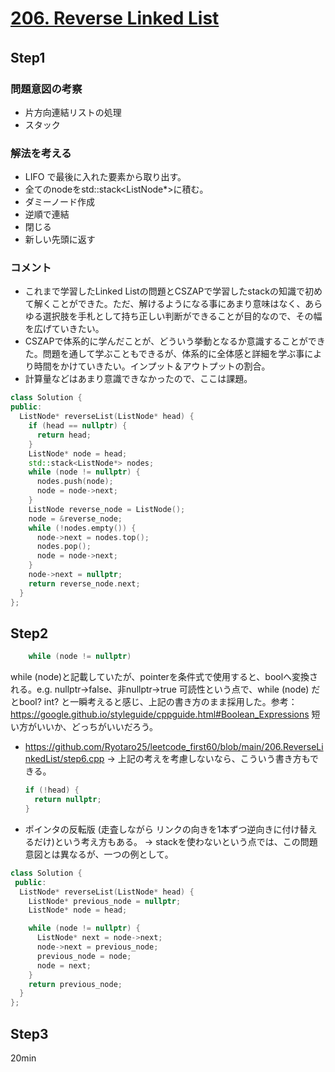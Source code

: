 # [206. Reverse Linked List](https://leetcode.com/problems/reverse-linked-list/description/)

## Step1　
### 問題意図の考察
- 片方向連結リストの処理
- スタック

### 解法を考える
- LIFO で最後に入れた要素から取り出す。
- 全てのnodeをstd::stack<ListNode*>に積む。
- ダミーノード作成
- 逆順で連結
- 閉じる
- 新しい先頭に返す

### コメント
- これまで学習したLinked Listの問題とCSZAPで学習したstackの知識で初めて解くことができた。ただ、解けるようになる事にあまり意味はなく、あらゆる選択肢を手札として持ち正しい判断ができることが目的なので、その幅を広げていきたい。
- CSZAPで体系的に学んだことが、どういう挙動となるか意識することができた。問題を通して学ぶこともできるが、体系的に全体感と詳細を学ぶ事により時間をかけていきたい。インプット＆アウトプットの割合。
- 計算量などはあまり意識できなかったので、ここは課題。

```cpp
class Solution {
public:
  ListNode* reverseList(ListNode* head) {
    if (head == nullptr) {
      return head;
    }
    ListNode* node = head;
    std::stack<ListNode*> nodes;
    while (node != nullptr) {
      nodes.push(node);
      node = node->next;
    }
    ListNode reverse_node = ListNode();
    node = &reverse_node;
    while (!nodes.empty()) {
      node->next = nodes.top();
      nodes.pop();
      node = node->next;
    }
    node->next = nullptr;
    return reverse_node.next;
  }
};

```

## Step2

```cpp
    while (node != nullptr)

```
while (node)と記載していたが、pointerを条件式で使用すると、boolへ変換される。e.g. nullptr->false、非nullptr->true
可読性という点で、while (node) だとbool? int? と一瞬考えると感じ、上記の書き方のまま採用した。参考：https://google.github.io/styleguide/cppguide.html#Boolean_Expressions
短い方がいいか、どっちがいいだろう。

- https://github.com/Ryotaro25/leetcode_first60/blob/main/206.ReverseLinkedList/step6.cpp
 -> 上記の考えを考慮しないなら、こういう書き方もできる。
  ```cpp
  if (!head) {
    return nullptr;
  }
  
  ```

- ポインタの反転版 (走査しながら リンクの向きを1本ずつ逆向きに付け替えるだけ)という考え方もある。
  -> stackを使わないという点では、この問題意図とは異なるが、一つの例として。

```cpp
class Solution {
 public:
  ListNode* reverseList(ListNode* head) {
    ListNode* previous_node = nullptr;  
    ListNode* node = head;

    while (node != nullptr) {
      ListNode* next = node->next; 
      node->next = previous_node;
      previous_node = node;
      node = next;
    }
    return previous_node;
  }
};

```

## Step3
20min
